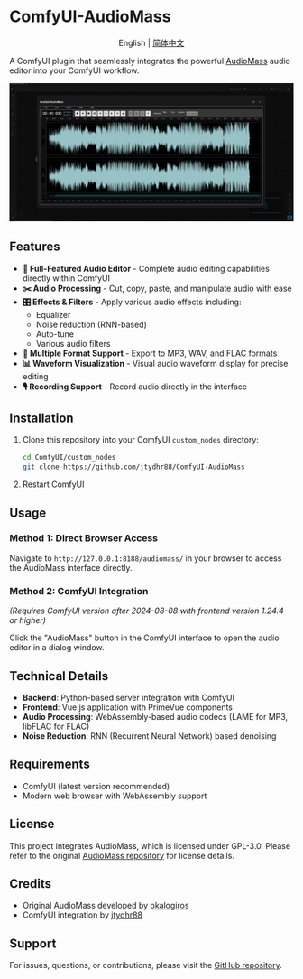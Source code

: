 # ComfyUI-AudioMass

<div align="center">

English | [简体中文](./README_CN.md)

</div>

A ComfyUI plugin that seamlessly integrates the powerful [AudioMass](https://github.com/pkalogiros/audiomass) audio editor into your ComfyUI workflow.

![AudioMass Interface](docs/img.png)

## Features

- **🎵 Full-Featured Audio Editor** - Complete audio editing capabilities directly within ComfyUI
- **✂️ Audio Processing** - Cut, copy, paste, and manipulate audio with ease
- **🎛️ Effects & Filters** - Apply various audio effects including:
  - Equalizer
  - Noise reduction (RNN-based)
  - Auto-tune
  - Various audio filters
- **💾 Multiple Format Support** - Export to MP3, WAV, and FLAC formats
- **📊 Waveform Visualization** - Visual audio waveform display for precise editing
- **🎙️ Recording Support** - Record audio directly in the interface

## Installation

1. Clone this repository into your ComfyUI `custom_nodes` directory:
   ```bash
   cd ComfyUI/custom_nodes
   git clone https://github.com/jtydhr88/ComfyUI-AudioMass
   ```

2. Restart ComfyUI

## Usage

### Method 1: Direct Browser Access
Navigate to `http://127.0.0.1:8188/audiomass/` in your browser to access the AudioMass interface directly.

### Method 2: ComfyUI Integration
*(Requires ComfyUI version after 2024-08-08 with frontend version 1.24.4 or higher)*

Click the "AudioMass" button in the ComfyUI interface to open the audio editor in a dialog window.

## Technical Details

- **Backend**: Python-based server integration with ComfyUI
- **Frontend**: Vue.js application with PrimeVue components
- **Audio Processing**: WebAssembly-based audio codecs (LAME for MP3, libFLAC for FLAC)
- **Noise Reduction**: RNN (Recurrent Neural Network) based denoising

## Requirements

- ComfyUI (latest version recommended)
- Modern web browser with WebAssembly support

## License

This project integrates AudioMass, which is licensed under GPL-3.0. Please refer to the original [AudioMass repository](https://github.com/pkalogiros/audiomass) for license details.

## Credits

- Original AudioMass developed by [pkalogiros](https://github.com/pkalogiros)
- ComfyUI integration by [jtydhr88](https://github.com/jtydhr88)

## Support

For issues, questions, or contributions, please visit the [GitHub repository](https://github.com/jtydhr88/ComfyUI-AudioMass).